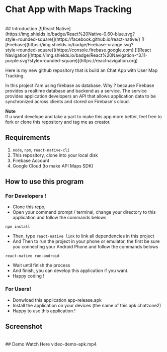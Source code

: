 # Chat App with Maps Tracking
<br>
## Introduction
[![React Native](https://img.shields.io/badge/React%20Native-0.60-blue.svg?style=rounded-square)](https://facebook.github.io/react-native/)
[![Firebase](https://img.shields.io/badge/Firebase-orange.svg?style=rounded-square)](https://console.firebase.google.com)
[![React Navigation](https://img.shields.io/badge/React%20Navigation-^3.11-purple.svg?style=rounded-square)](https://reactnavigation.org)
<br>

Here is my new github repository that is build an Chat App with User Map Tracking.

In this project i'am using firebase as database. Why ? because Firebase provides a realtime database and backend as a service. The service provides application developers an API that allows application data to be synchronized across clients and stored on Firebase's cloud.

**Note**<br>
If u want develope and take a part to make this app more better, feel free to fork or clone this repository and tag me as creator.

## Requirements
1. `node`, `npm`, `react-native-cli`
1. This repository, clone into your local disk
2. Firebase Account
3. Google Cloud (to make API Maps SDK)

## How to use this program
### For Developers !
  - Clone this repo,
  - Open your command prompt / terminal, change your directory to this application and follow the commands belows
  ``` 
  npm install
  ```
  - Then, type `react-native link` to link all dependencies in this project
  - And Then to run the project in your phone or emulator, the first be sure you connecting your Android Phone and follow the commands belows
  ``` 
  react-native run-android
  ```
  - Wait until finish the process
  - And finish, you can develop this application if you want.
  - Happy coding !

### For Users!
  - Donwload this application app-release.apk
  - Install the application on your devices (the name of this apk chatzone2)
  - Happy to use this application !

## Screenshot
 <br>
## Demo
 Watch Here video-demo-apk.mp4
